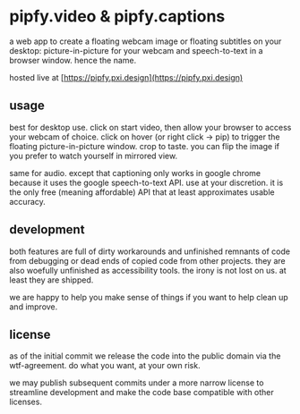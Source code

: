 # pipfy.video & pipfy.captions

a web app to create a floating webcam image or floating subtitles on your desktop: picture-in-picture for your webcam and speech-to-text in a browser window. hence the name.

hosted live at [https://pipfy.pxi.design](https://pipfy.pxi.design)

## usage

best for desktop use. click on start video, then allow your browser to access your webcam of choice. click on hover (or right click -> pip) to trigger the floating picture-in-picture window. crop to taste. you can flip the image if you prefer to watch yourself in mirrored view.

same for audio. except that captioning only works in google chrome because it uses the google speech-to-text API. use at your discretion. it is the only free (meaning affordable) API that at least approximates usable accuracy.


## development

both features are full of dirty workarounds and unfinished remnants of code from debugging or dead ends of copied code from other projects. they are also woefully unfinished as accessibility tools. the irony is not lost on us. at least they are shipped.

we are happy to help you make sense of things if you want to help clean up and improve.


## license

as of the initial commit we release the code into the public domain via the wtf-agreement. do what you want, at your own risk.

we may publish subsequent commits under a more narrow license to streamline development and make the code base compatible with other licenses.
